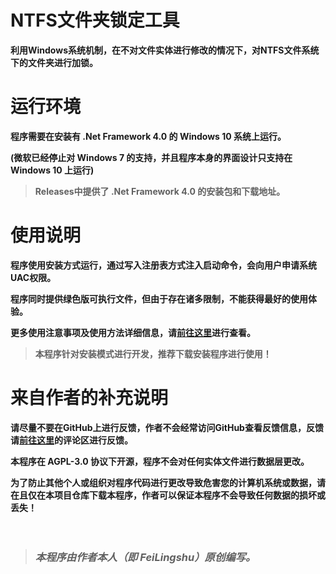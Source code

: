 # NTFS文件夹锁定工具
**利用Windows系统机制，在不对文件实体进行修改的情况下，对NTFS文件系统下的文件夹进行加锁。**

# 运行环境
**程序需要在安装有 .Net Framework 4.0 的 Windows 10 系统上运行。**

**(微软已经停止对 Windows 7 的支持，并且程序本身的界面设计只支持在 Windows 10 上运行)**

> **Releases中提供了 .Net Framework 4.0 的安装包和下载地址。**

# 使用说明
**程序使用安装方式运行，通过写入注册表方式注入启动命令，会向用户申请系统UAC权限。**

**程序同时提供绿色版可执行文件，但由于存在诸多限制，不能获得最好的使用体验。**

**更多使用注意事项及使用方法详细信息，请[前往这里](https://space.bilibili.com/483822869)进行查看。**

> **本程序针对安装模式进行开发，推荐下载安装程序进行使用！**

# 来自作者的补充说明
**请尽量不要在GitHub上进行反馈，作者不会经常访问GitHub查看反馈信息，反馈请[前往这里](https://space.bilibili.com/483822869)的评论区进行反馈。**

**本程序在 AGPL-3.0 协议下开源，程序不会对任何实体文件进行数据层更改。**

**为了防止其他个人或组织对程序代码进行更改导致危害您的计算机系统或数据，请在且仅在本项目仓库下载本程序，作者可以保证本程序不会导致任何数据的损坏或丢失！**

　

> ### **_本程序由作者本人（即 FeiLingshu）原创编写。_**
